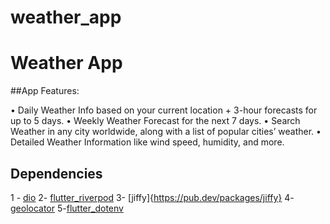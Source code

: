 # weather_app

# Weather App

##App Features:

• Daily Weather Info based on your current location + 3-hour forecasts for up to 5 days.
•	Weekly Weather Forecast for the next 7 days.
•	Search Weather in any city worldwide, along with a list of popular cities’ weather.
•	Detailed Weather Information like wind speed, humidity, and more.


## Dependencies 



1 - [dio](https://pub.dev/packages/dio)
2- [flutter_riverpod](https://pub.dev/packages/flutter_riverpod)
3- [jiffy]{https://pub.dev/packages/jiffy}
4- [geolocator](https://pub.dev/packages/geolocator)
5-[flutter_dotenv](https://pub.dev/packages/flutter_dotenv)








